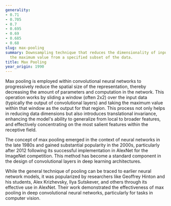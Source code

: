 ```yaml
---
generality:
- 0.71
- 0.705
- 0.7
- 0.695
- 0.69
- 0.685
- 0.68
slug: max-pooling
summary: Downsampling technique that reduces the dimensionality of input data by selecting
  the maximum value from a specified subset of the data.
title: Max Pooling
year_origin: 1990
---
```


Max pooling is employed within convolutional neural networks to progressively reduce the spatial size of the representation, thereby decreasing the amount of parameters and computation in the network. This operation works by sliding a window (often 2x2) over the input data (typically the output of convolutional layers) and taking the maximum value within that window as the output for that region. This process not only helps in reducing data dimensions but also introduces translational invariance, enhancing the model's ability to generalize from local to broader features, and effectively concentrating on the most salient features within the receptive field.

The concept of max pooling emerged in the context of neural networks in the late 1980s and gained substantial popularity in the 2000s, particularly after 2012 following its successful implementation in AlexNet for the ImageNet competition. This method has become a standard component in the design of convolutional layers in deep learning architectures.

While the general technique of pooling can be traced to earlier neural network models, it was popularized by researchers like Geoffrey Hinton and his students, Alex Krizhevsky, Ilya Sutskever, and others through its effective use in AlexNet. Their work demonstrated the effectiveness of max pooling in deep convolutional neural networks, particularly for tasks in computer vision.